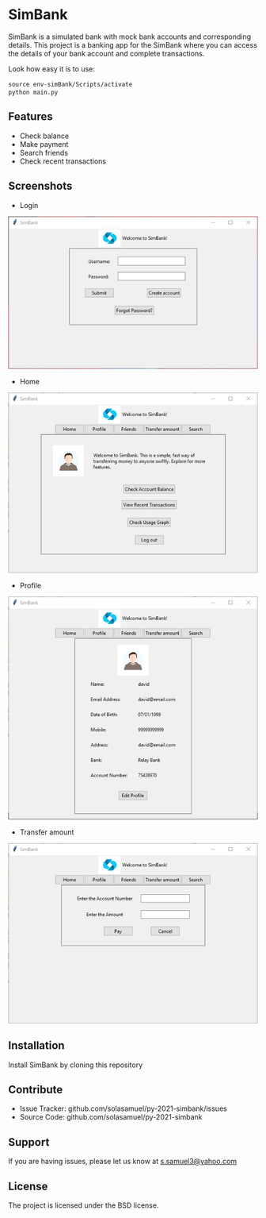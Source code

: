 SimBank
========

SimBank is a simulated bank with mock bank accounts and corresponding details. This project is a banking app for the SimBank where you can access the details of your bank account and complete transactions.

Look how easy it is to use:

    source env-simBank/Scripts/activate
    python main.py

Features
--------

- Check balance
- Make payment
- Search friends
- Check recent transactions


Screenshots
--------

- Login

![Algorithm schema](./screenshots/screenshot1.png)

- Home

![Algorithm schema](./screenshots/screenshot2.png)
- Profile

![Algorithm schema](./screenshots/screenshot3.png)

- Transfer amount

![Algorithm schema](./screenshots/screenshot4.png)

Installation
------------

Install SimBank by cloning this repository

Contribute
----------

- Issue Tracker: github.com/solasamuel/py-2021-simbank/issues
- Source Code: github.com/solasamuel/py-2021-simbank

Support
-------

If you are having issues, please let us know at s.samuel3@yahoo.com

License
-------

The project is licensed under the BSD license.